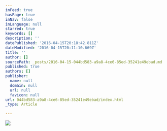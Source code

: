 ```yaml
---
inFeed: true
hasPage: true
inNav: false
inLanguage: null
starred: true
keywords: []
description: ''
datePublished: '2016-04-15T20:18:42.811Z'
dateModified: '2016-04-15T20:11:10.669Z'
title: ''
author: []
sourcePath: _posts/2016-04-15-044bd583-a9a8-4ce6-85ed-35241e49ebad.md
published: true
authors: []
publisher:
  name: null
  domain: null
  url: null
  favicon: null
url: 044bd583-a9a8-4ce6-85ed-35241e49ebad/index.html
_type: Article

---
```

![](https://the-grid-user-content.s3-us-west-2.amazonaws.com/847ad457-6319-4a27-a9d9-c8b39fae21ef.png)
